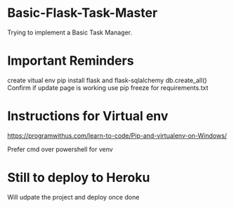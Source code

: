 # Basic-Flask-Task-Master
Trying to implement a Basic Task Manager.

# Important Reminders
create vitual env
pip install flask and flask-sqlalchemy
db.create_all()
Confirm if update page is working
use pip freeze for requirements.txt



# Instructions for Virtual env
https://programwithus.com/learn-to-code/Pip-and-virtualenv-on-Windows/

Prefer cmd over powershell for venv



# Still to deploy to Heroku
Will udpate the project and deploy once done